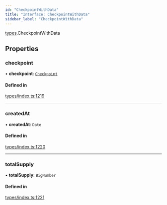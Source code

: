 ```yaml
---
id: "CheckpointWithData"
title: "Interface: CheckpointWithData"
sidebar_label: "CheckpointWithData"
---
```


[types](../../../modules/Types/Types.md).CheckpointWithData

## Properties

### checkpoint

• **checkpoint**: [`Checkpoint`](../../../classes/API/Entities/Checkpoint/Checkpoint.md)

#### Defined in

[types/index.ts:1219](https://github.com/PolymeshAssociation/polymesh-sdk/blob/2d3ac2aea/src/types/index.ts#L1219)

___

### createdAt

• **createdAt**: `Date`

#### Defined in

[types/index.ts:1220](https://github.com/PolymeshAssociation/polymesh-sdk/blob/2d3ac2aea/src/types/index.ts#L1220)

___

### totalSupply

• **totalSupply**: `BigNumber`

#### Defined in

[types/index.ts:1221](https://github.com/PolymeshAssociation/polymesh-sdk/blob/2d3ac2aea/src/types/index.ts#L1221)
